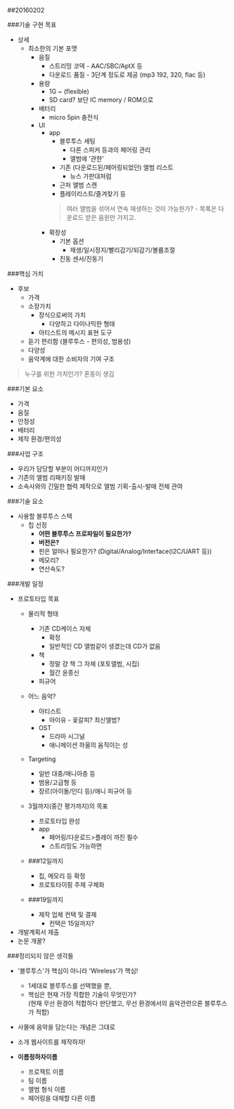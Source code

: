 ##20160202


###기술 구현 목표

- 상세
	- 최소한의 기본 포맷
		- 음질
			- 스트리밍 코덱 - AAC/SBC/AptX 등 
			- 다운로드 품질 - 3단계 정도로 제공 (mp3 192, 320, flac 등)
		- 용량 
			- 1G ~ (flexible)
			- SD card? 보단 IC memory / ROM으로
		- 배터리
			- micro 5pin 충전식
		- UI
			- app
				- 블루투스 세팅
					- 다른 스피커 등과의 페어링 관리
					- 앨범에 '관한'
				- 기존 (다운로드된/페어링되었던) 앨범 리스트
					- 뉴스 가판대처럼
				- 근처 앨범 스캔
				- 플레이리스트/즐겨찾기 등				
				> 여러 앨범을 섞어서 연속 재생하는 것이 가능한가?
					- 목록은 다운로드 받은 음원만 가지고.
			- 확장성
				- 기본 옵션
					- 재생/일시정지/빨리감기/되감기/볼륨조절
				- 진동 센서/진동기


###핵심 가치 

- 후보
	- 가격
	- 소장가치
		- 장식으로써의 가치
			- 다양하고 다이나믹한 형태
		- 아티스트의 메시지 표현 도구
	- 듣기 편리함 (블루투스 - 편의성, 범용성)
	- 다양성
	- 음악계에 대한 소비자의 기여 구조

> 누구를 위한 가치인가? 혼동이 생김


###기본 요소

- 가격
- 음질
- 안정성
- 배터리
- 제작 환경/편의성


###사업 구조

- 우리가 담당할 부분이 어디까지인가
- 기존의 앨범 리패키징 발매
- 소속사와의 긴밀한 협력 제작으로 앨범 기획-출시-발매 전체 관여


###기술 요소

- 사용할 블루투스 스택
	- 칩 선정
		- **어떤 블루투스 프로파일이 필요한가?**
		- **버전은?**
		- 핀은 얼마나 필요한가? (Digital/Analog/Interface(I2C/UART 등))
		- 메모리?
		- 연산속도?


###개발 일정

- 프로토타입 목표
	- 물리적 형태
		- 기존 CD케이스 자체
			- 확정			
			- 일반적인 CD 앨범같이 생겼는데 CD가 없음
		- 책
			- 정말 걍 책 그 자체 (포토앨범, 시집)
			- 월간 윤종신
		- 피규어
	- 어느 음악?
		- 아티스트
			- 아이유 - 꽃갈피? 최신앨범?
		- OST
			- 드라마 시그널
			- 애니메이션 하울의 움직이는 성
	
	- Targeting
		- 일반 대중/매니아층 등
		- 범용/고급형 등
		- 장르(아이돌/인디 등)/애니 피규어 등

	- 3월까지(중간 평가까지)의 목표
		- 프로토타입 완성
		- app
			- 페어링/다운로드>플레이 까진 필수
			- 스트리밍도 가능하면
	- ###12일까지
		- 칩, 메모리 등 확정
		- 프로토타이핑 주제 구체화
	- ###19일까지
		- 제작 업체 컨택 및 결제
			- 컨택은 15일까지?
- 개발계획서 제출
- 논문 개꿀?


###정리되지 않은 생각들

- '블루투스'가 핵심이 아니라 'Wireless'가 핵심!
	- 1세대로 블루투스를 선택했을 뿐,
	- 핵심은 현재 가장 적합한 기술이 무엇인가?  
      (현재 무선 환경이 적합하다 판단했고, 무선 환경에서의 음악관련으론 블루투스가 적합)
- 사물에 음악을 담는다는 개념은 그대로
- 소개 웹사이트를 제작하자! 

- **이름정하자이름**
	- 프로젝트 이름
	- 팀 이름
	- 앨범 형식 이름
	- 페어링을 대체할 다른 이름